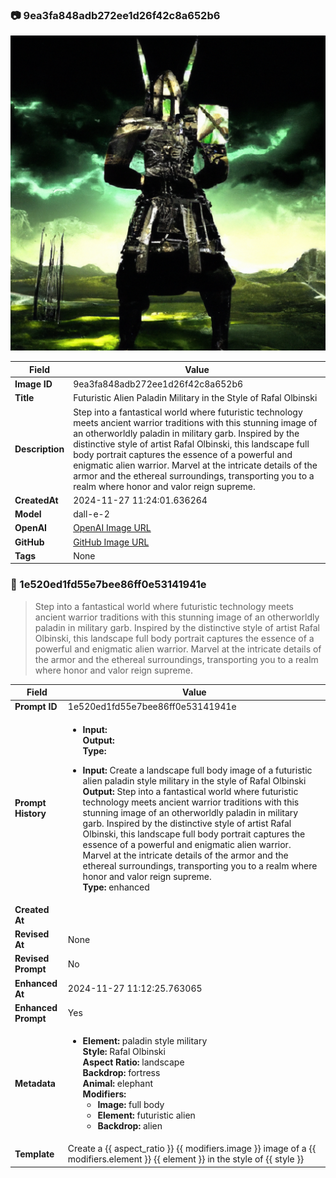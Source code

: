 

### 📷 9ea3fa848adb272ee1d26f42c8a652b6 


![data.id](./9ea3fa848adb272ee1d26f42c8a652b6.jpg)


| Field          | Value                                                                                                                     |
|----------------|---------------------------------------------------------------------------------------------------------------------------|
| **Image ID**             | 9ea3fa848adb272ee1d26f42c8a652b6                                                                                                             |
| **Title**           | Futuristic Alien Paladin Military in the Style of Rafal Olbinski                                                                                                       |
| **Description**           | Step into a fantastical world where futuristic technology meets ancient warrior traditions with this stunning image of an otherworldly paladin in military garb. Inspired by the distinctive style of artist Rafal Olbinski, this landscape full body portrait captures the essence of a powerful and enigmatic alien warrior. Marvel at the intricate details of the armor and the ethereal surroundings, transporting you to a realm where honor and valor reign supreme.                                                                                                       |
| **CreatedAt**        | 2024-11-27 11:24:01.636264                                                                                                        |
| **Model**        | dall-e-2                                                                                                        |
| **OpenAI**         | [OpenAI Image URL](https://oaidalleapiprodscus.blob.core.windows.net/private/org-TZj0gKpq3CiXdXNznVOkBYav/user-t5KW5S6yYiCS0u4yDWasqnEP/img-V4UbcMyIcpP9r8zrvVLX6Ylr.png?st=2024-11-27T10%3A23%3A56Z&se=2024-11-27T12%3A23%3A56Z&sp=r&sv=2024-08-04&sr=b&rscd=inline&rsct=image/png&skoid=d505667d-d6c1-4a0a-bac7-5c84a87759f8&sktid=a48cca56-e6da-484e-a814-9c849652bcb3&skt=2024-11-27T00%3A16%3A44Z&ske=2024-11-28T00%3A16%3A44Z&sks=b&skv=2024-08-04&sig=id8xGgybrU79qb664QM/kDn/MZeCorZYgxZ%2B1Jjbcf4%3D)                                                                                |
| **GitHub**         | [GitHub Image URL](https://github.com/Caneta-Silva/cyber-tomorrow/blob/main/images/9ea3fa848adb272ee1d26f42c8a652b6/9ea3fa848adb272ee1d26f42c8a652b6.jpg)                                                                                |
| **Tags**       | None                                                                                                                   |

### 📜 1e520ed1fd55e7bee86ff0e53141941e

> Step into a fantastical world where futuristic technology meets ancient warrior traditions with this stunning image of an otherworldly paladin in military garb. Inspired by the distinctive style of artist Rafal Olbinski, this landscape full body portrait captures the essence of a powerful and enigmatic alien warrior. Marvel at the intricate details of the armor and the ethereal surroundings, transporting you to a realm where honor and valor reign supreme.

| Field          | Value                                                                                                                                                                      |
|----------------|----------------------------------------------------------------------------------------------------------------------------------------------------------------------------|
| **Prompt ID**  | 1e520ed1fd55e7bee86ff0e53141941e                                                                                                                                                            |
| **Prompt History** | <ul><li>**Input:**  <br> **Output:**  <br> **Type:** </li></ul><ul><li>**Input:** Create a landscape full body image of a futuristic alien paladin style military in the style of Rafal Olbinski <br> **Output:** Step into a fantastical world where futuristic technology meets ancient warrior traditions with this stunning image of an otherworldly paladin in military garb. Inspired by the distinctive style of artist Rafal Olbinski, this landscape full body portrait captures the essence of a powerful and enigmatic alien warrior. Marvel at the intricate details of the armor and the ethereal surroundings, transporting you to a realm where honor and valor reign supreme. <br> **Type:** enhanced</li></ul> |
| **Created At** |                                                                                                                                                    |
| **Revised At** | None                                                                                                                                                   |
| **Revised Prompt** | No                                                                                                                                                                      |
| **Enhanced At** | 2024-11-27 11:12:25.763065                                                                                                                                                  |
| **Enhanced Prompt** | Yes                                                                                                                                                                    |
| **Metadata**   | <ul><li>**Element:** paladin style military <br> **Style:** Rafal Olbinski <br> **Aspect Ratio:** landscape <br> **Backdrop:** fortress <br> **Animal:** elephant <br> **Modifiers:**<ul><li>**Image:** full body</li><li>**Element:** futuristic alien</li><li>**Backdrop:** alien</li></ul></li></ul> |
| **Template**   | Create a {{ aspect_ratio }} {{ modifiers.image }} image of a {{ modifiers.element }} {{ element }} in the style of {{ style }}                                                                                                                                           |


